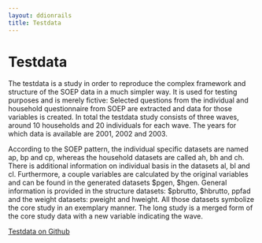```yaml
---
layout: ddionrails
title: Testdata
---
```


Testdata
========

The testdata is a study in order to reproduce the complex framework and structure of the SOEP data in a much simpler way. It is used for testing purposes and is merely fictive: Selected questions from the individual and household questionnaire from SOEP are extracted and data for those variables is created. In total the testdata study consists of three waves, around 10 households and 20 individuals for each wave. The years for which data is available are 2001, 2002 and 2003.

According to the SOEP pattern, the individual specific datasets are named ap, bp and cp, whereas the household datasets are called ah, bh and ch. There is additional information on individual basis in the datasets al, bl and cl. Furthermore, a couple variables are calculated by the original variables and can be found in the generated datasets $pgen, $hgen. General information is provided in the structure datasets: $pbrutto, $hbrutto, ppfad and the weight datasets: pweight and hweight. All those datasets symbolize the core study in an exemplary manner. The long study is a merged form of the core study data with a new variable indicating the wave.

[Testdata on Github](https://github.com/ddionrails/testdata)
